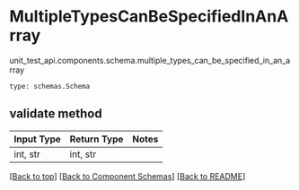# MultipleTypesCanBeSpecifiedInAnArray
unit_test_api.components.schema.multiple_types_can_be_specified_in_an_array
```
type: schemas.Schema
```

## validate method
Input Type | Return Type | Notes
------------ | ------------- | -------------
int, str | int, str |

[[Back to top]](#top) [[Back to Component Schemas]](../../../README.md#Component-Schemas) [[Back to README]](../../../README.md)
